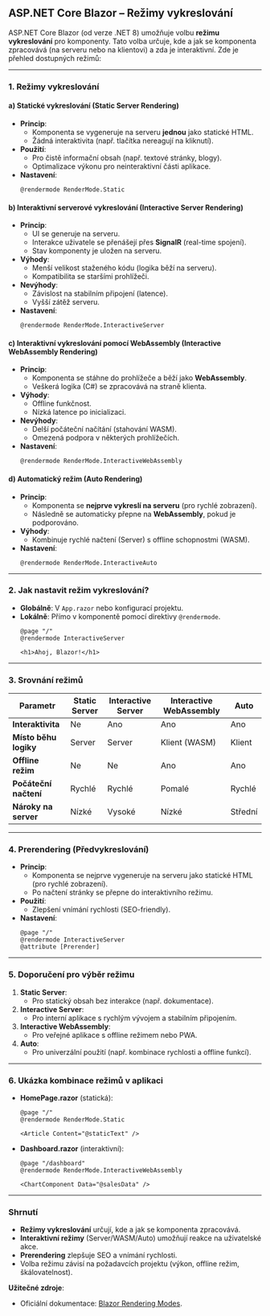 
## **ASP.NET Core Blazor – Režimy vykreslování**  

ASP.NET Core Blazor (od verze .NET 8) umožňuje volbu **režimu vykreslování** pro komponenty. Tato volba určuje, kde a jak se komponenta zpracovává (na serveru nebo na klientovi) a zda je interaktivní. Zde je přehled dostupných režimů:

---

### **1. Režimy vykreslování**  

#### **a) Statické vykreslování (Static Server Rendering)**  

- **Princip**:  
  - Komponenta se vygeneruje na serveru **jednou** jako statické HTML.  
  - Žádná interaktivita (např. tlačítka nereagují na kliknutí).  
- **Použití**:  
  - Pro čistě informační obsah (např. textové stránky, blogy).  
  - Optimalizace výkonu pro neinteraktivní části aplikace.  
- **Nastavení**:  
  ```razor
  @rendermode RenderMode.Static
  ```

#### **b) Interaktivní serverové vykreslování (Interactive Server Rendering)**  

- **Princip**:  
  - UI se generuje na serveru.  
  - Interakce uživatele se přenášejí přes **SignalR** (real-time spojení).  
  - Stav komponenty je uložen na serveru.  
- **Výhody**:  
  - Menší velikost staženého kódu (logika běží na serveru).  
  - Kompatibilita se staršími prohlížeči.  
- **Nevýhody**:  
  - Závislost na stabilním připojení (latence).  
  - Vyšší zátěž serveru.  
- **Nastavení**:  
  ```razor
  @rendermode RenderMode.InteractiveServer
  ```

#### **c) Interaktivní vykreslování pomocí WebAssembly (Interactive WebAssembly Rendering)**  

- **Princip**:  
  - Komponenta se stáhne do prohlížeče a běží jako **WebAssembly**.  
  - Veškerá logika (C#) se zpracovává na straně klienta.  
- **Výhody**:  
  - Offline funkčnost.  
  - Nízká latence po inicializaci.  
- **Nevýhody**:  
  - Delší počáteční načítání (stahování WASM).  
  - Omezená podpora v některých prohlížečích.  
- **Nastavení**:  
  ```razor
  @rendermode RenderMode.InteractiveWebAssembly
  ```

#### **d) Automatický režim (Auto Rendering)**  

- **Princip**:  
  - Komponenta se **nejprve vykreslí na serveru** (pro rychlé zobrazení).  
  - Následně se automaticky přepne na **WebAssembly**, pokud je podporováno.  
- **Výhody**:  
  - Kombinuje rychlé načtení (Server) s offline schopnostmi (WASM).  
- **Nastavení**:  
  ```razor
  @rendermode RenderMode.InteractiveAuto
  ```

---

### **2. Jak nastavit režim vykreslování?**  

- **Globálně**: V `App.razor` nebo konfigurací projektu.  
- **Lokálně**: Přímo v komponentě pomocí direktivy `@rendermode`.  
  ```razor
  @page "/"
  @rendermode InteractiveServer

  <h1>Ahoj, Blazor!</h1>
  ```

---

### **3. Srovnání režimů**  

| **Parametr**               | **Static Server** | **Interactive Server** | **Interactive WebAssembly** | **Auto** |  
|----------------------------|-------------------|------------------------|-----------------------------|----------|  
| **Interaktivita**          | Ne                | Ano                    | Ano                         | Ano      |  
| **Místo běhu logiky**      | Server            | Server                 | Klient (WASM)               | Klient   |  
| **Offline režim**          | Ne                | Ne                     | Ano                         | Ano      |  
| **Počáteční načtení**      | Rychlé            | Rychlé                 | Pomalé                      | Rychlé   |  
| **Nároky na server**       | Nízké             | Vysoké                 | Nízké                       | Střední  |  

---

### **4. Prerendering (Předvykreslování)** 

- **Princip**:  
  - Komponenta se nejprve vygeneruje na serveru jako statické HTML (pro rychlé zobrazení).  
  - Po načtení stránky se přepne do interaktivního režimu.  
- **Použití**:  
  - Zlepšení vnímání rychlosti (SEO-friendly).  
- **Nastavení**:  
  ```razor
  @page "/"
  @rendermode InteractiveServer
  @attribute [Prerender]
  ```

---

### **5. Doporučení pro výběr režimu**  

1. **Static Server**:  
   - Pro statický obsah bez interakce (např. dokumentace).  
2. **Interactive Server**:  
   - Pro interní aplikace s rychlým vývojem a stabilním připojením.  
3. **Interactive WebAssembly**:  
   - Pro veřejné aplikace s offline režimem nebo PWA.  
4. **Auto**:  
   - Pro univerzální použití (např. kombinace rychlosti a offline funkcí).  

---

### **6. Ukázka kombinace režimů v aplikaci**  

- **HomePage.razor** (statická):  
  ```razor
  @page "/"
  @rendermode RenderMode.Static

  <Article Content="@staticText" />
  ```  
- **Dashboard.razor** (interaktivní):  
  ```razor
  @page "/dashboard"
  @rendermode RenderMode.InteractiveWebAssembly

  <ChartComponent Data="@salesData" />
  ```

---

### **Shrnutí**  

- **Režimy vykreslování** určují, kde a jak se komponenta zpracovává.  
- **Interaktivní režimy** (Server/WASM/Auto) umožňují reakce na uživatelské akce.  
- **Prerendering** zlepšuje SEO a vnímání rychlosti.  
- Volba režimu závisí na požadavcích projektu (výkon, offline režim, škálovatelnost).  

**Užitečné zdroje**:  
- Oficiální dokumentace: [Blazor Rendering Modes](https://learn.microsoft.com/cs-cz/aspnet/core/blazor/components/render-modes).  
